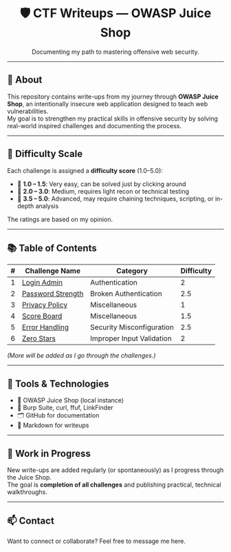 <h1 align="center">🛡️ CTF Writeups — OWASP Juice Shop</h1>
<p align="center">Documenting my path to mastering offensive web security.</p>

---

## 🍹 About

This repository contains write-ups from my journey through **OWASP Juice Shop**, an intentionally insecure web application designed to teach web vulnerabilities.  
My goal is to strengthen my practical skills in offensive security by solving real-world inspired challenges and documenting the process.

---

## 🧮 Difficulty Scale

Each challenge is assigned a **difficulty score** (1.0–5.0):

- 🔹 **1.0 – 1.5**: Very easy, can be solved just by clicking around  
- 🔸 **2.0 – 3.0**: Medium, requires light recon or technical testing  
- 🔺 **3.5 – 5.0**: Advanced, may require chaining techniques, scripting, or in-depth analysis

The ratings are based on my opinion.

---

## 📚 Table of Contents

| #  | Challenge Name      | Category                 | Difficulty |
|----|---------------------|--------------------------|------------|
| 1  | [Login Admin](All-Challenges/Login_Admin.md)            | Authentication             | 2          |
| 2  | [Password Strength](All-Challenges/Password_Strength.md)| Broken Authentication      | 2.5        |
| 3  | [Privacy Policy](All-Challenges/Privacy_Policy.md)      | Miscellaneous              | 1          |
| 4  | [Score Board](All-Challenges/Score_Board.md)            | Miscellaneous              | 1.5        |
| 5  | [Error Handling](All-Challenges/Error_Handling.md)      | Security Misconfiguration  | 2.5        |
| 6  | [Zero Stars](All-Challenges/Zero_Stars.md)              | Improper Input Validation  | 2          |

_(More will be added as I go through the challenges.)_

---

## 🧠 Tools & Technologies

- 🧪 OWASP Juice Shop (local instance)  
- 🧰 Burp Suite, curl, ffuf, LinkFinder  
- 🗂️ GitHub for documentation  
- 📝 Markdown for writeups  

---

## 🚧 Work in Progress

New write-ups are added regularly (or spontaneously) as I progress through the Juice Shop.  
The goal is **completion of all challenges** and publishing practical, technical walkthroughs.

---

## 📫 Contact

Want to connect or collaborate? Feel free to message me here.
